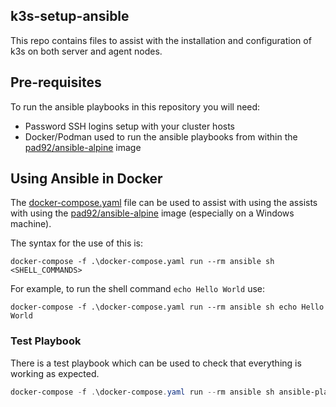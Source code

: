 k3s-setup-ansible
----
This repo contains files to assist with the installation and configuration of k3s on both server and agent nodes.

## Pre-requisites 

To run the ansible playbooks in this repository you will need:

* Password SSH logins setup with your cluster hosts
* Docker/Podman used to run the ansible playbooks from within the [pad92/ansible-alpine](https://hub.docker.com/r/pad92/ansible-alpine/) image

## Using Ansible in Docker

The [docker-compose.yaml](./docker-compose.yaml) file can be used to assist with using the assists with using the 
[pad92/ansible-alpine](https://hub.docker.com/r/pad92/ansible-alpine/) image (especially on a Windows machine). 

The syntax for the use of this is:

```shell
docker-compose -f .\docker-compose.yaml run --rm ansible sh <SHELL_COMMANDS>
```

For example, to run the shell command `echo Hello World` use:

```shell
docker-compose -f .\docker-compose.yaml run --rm ansible sh echo Hello World
```

### Test Playbook

There is a test playbook which can be used to check that everything is working as expected.

```powershell
docker-compose -f .\docker-compose.yaml run --rm ansible sh ansible-playbook -i inventory.yaml playbook/test.yaml
```

